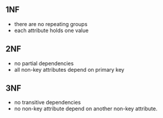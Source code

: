 ## 1NF
- there are no repeating groups
- each attribute holds one value

## 2NF
- no partial dependencies
- all non-key attributes depend on primary key

## 3NF
- no transitive dependencies
- no non-key attribute depend on another non-key attribute.